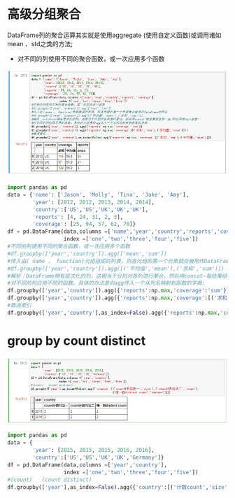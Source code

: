 # 高级分组聚合
DataFrame列的聚合运算其实就是使用aggregate (使用自定义函数)或调用诸如mean 、std之类的方法;

* 对不同的列使用不同的聚合函数，或一次应用多个函数

![](assets/markdown-img-paste-20170815094508911.png)
```python
import pandas as pd
data = {'name': ['Jason', 'Molly', 'Tina', 'Jake', 'Amy'],
        'year': [2012, 2012, 2013, 2014, 2014],
        'country':['US','US','UK','UK','UK'],
        'reports': [4, 24, 31, 2, 3],
        'coverage': [25, 94, 57, 62, 70]}
df = pd.DataFrame(data,columns =['name','year','country','reports','coverage'],
                  index =['one','two','three','four','five'])
#不同的列使用不同的聚合函数，或一次应用多个函数
#df.groupby(['year','country']).agg(['mean','sum'])
#传入由( name ， function)元组组成的列表，则各元组的第一个元素就会被用作DataFrame的列名
#df.groupby(['year','country']).agg([('平均值','mean'),('求和','sum')])
#解析：DataFrame拥有层次化的列，这相当于分别对各列进行聚合，然后用concat~每结果组装到一起(列名用作keys参数)
#对不同的列应用不罔的函数。具体的办法是向agg传入一个从列名映射到函数的字典:
df.groupby(['year','country']).agg({'reports':np.max,'coverage':'sum'})
df.groupby(['year','country']).agg({'reports':np.max,'coverage':[('求和','sum'),('平均值','mean')]})
#取消索引
df.groupby(['year','country'],as_index=False).agg({'reports':np.max,'coverage':[('求和','sum'),('平均值','mean')]})

```

# group by count distinct


![](assets/markdown-img-paste-20170815102424691.png)
```python
import pandas as pd
data = {
        'year': [2015, 2015, 2015, 2016, 2016],
        'country':['US','US','UK','UK','Germany']}
df = pd.DataFrame(data,columns =['year','country'],
                  index =['one','two','three','four','five'])
#(count)   (count distinct)
df.groupby(['year'],as_index=False).agg({'country':[('计数count','size'),('唯一数distinct count','nunique')]})

```
